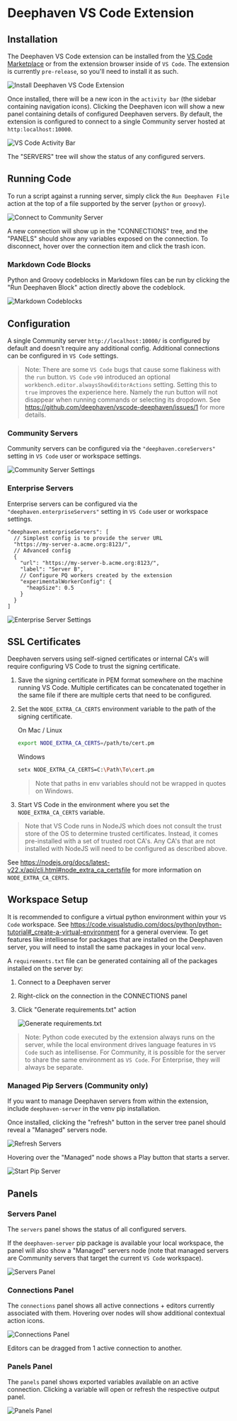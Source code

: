 # Deephaven VS Code Extension

## Installation

The Deephaven VS Code extension can be installed from the [VS Code Marketplace](https://marketplace.visualstudio.com/items?itemName=deephaven.vscode-deephaven) or from the extension browser inside of `VS Code`. The extension is currently `pre-release`, so you'll need to install it as such.

![Install Deephaven VS Code Extension](./docs/assets/install-pre-release.png)

Once installed, there will be a new icon in the `activity bar` (the sidebar containing navigation icons). Clicking the Deephaven icon will show a new panel containing details of configured Deephaven servers. By default, the extension is configured to connect to a single Community server hosted at `http:localhost:10000`.

![VS Code Activity Bar](./docs/assets/dh-activity-bar.gif)

The "SERVERS" tree will show the status of any configured servers. 


## Running Code
To run a script against a running server, simply click the `Run Deephaven File` action at the top of a file supported by the server (`python` or `groovy`).

![Connect to Community Server](./docs/assets/dhc-connect-to-server.gif)

A new connection will show up in the "CONNECTIONS" tree, and the "PANELS" should show any variables exposed on the connection. To disconnect, hover over the connection item and click the trash icon.

### Markdown Code Blocks
Python and Groovy codeblocks in Markdown files can be run by clicking the "Run Deephaven Block" action directly above the codeblock.

![Markdown Codeblocks](docs/assets/markdown-codeblocks.png)

## Configuration

A single Community server `http://localhost:10000/` is configured by default and doesn't require any additional config. Additional connections can be configured in `VS Code` settings.

> Note: There are some `VS Code` bugs that cause some flakiness with the `run` button. `VS Code` `v90` introduced an optional `workbench.editor.alwaysShowEditorActions` setting. Setting this to `true` improves the experience here. Namely the run button will not disappear when running commands or selecting its dropdown. See https://github.com/deephaven/vscode-deephaven/issues/1 for more details.

### Community Servers

Community servers can be configured via the `"deephaven.coreServers"` setting in `VS Code` user or workspace settings.

![Community Server Settings](./docs/assets/add-community-server.gif)

### Enterprise Servers
Enterprise servers can be configured via the `"deephaven.enterpriseServers"` setting in `VS Code` user or workspace settings.

```jsonc
"deephaven.enterpriseServers": [
  // Simplest config is to provide the server URL
  "https://my-server-a.acme.org:8123/",
  // Advanced config
  {
    "url": "https://my-server-b.acme.org:8123/",
    "label": "Server B",
    // Configure PQ workers created by the extension
    "experimentalWorkerConfig": {
      "heapSize": 0.5
    }
  }
]
```

![Enterprise Server Settings](./docs/assets/dhe-settings.gif)

## SSL Certificates
Deephaven servers using self-signed certificates or internal CA's will require configuring VS Code to trust the signing
certificate.

1. Save the signing certificate in PEM format somewhere on the machine running VS Code. Multiple certificates can be concatenated together in the same file if there are multiple certs that need to be configured.
1. Set the `NODE_EXTRA_CA_CERTS` environment variable to the path of the signing certificate.
   
   On Mac / Linux
   ```sh
   export NODE_EXTRA_CA_CERTS=/path/to/cert.pm
   ```

   Windows

   ```sh
   setx NODE_EXTRA_CA_CERTS=C:\Path\To\cert.pm
   ```
   > Note that paths in env variables should not be wrapped in quotes on Windows.
1. Start VS Code in the environment where you set the `NODE_EXTRA_CA_CERTS` variable.

> Note that VS Code runs in NodeJS which does not consult the trust store of the OS to
determine trusted certificates. Instead, it comes pre-installed with a set of
trusted root CA's. Any CA's that are not installed with NodeJS will need to be configured as described above.

See https://nodejs.org/docs/latest-v22.x/api/cli.html#node_extra_ca_certsfile for more information on `NODE_EXTRA_CA_CERTS`.

## Workspace Setup
It is recommended to configure a virtual python environment within your `VS Code` workspace. See https://code.visualstudio.com/docs/python/python-tutorial#_create-a-virtual-environment for a general overview. To get features like intellisense for packages that are installed on the Deephaven server, you will need to install the same packages in your local `venv`.

A `requirements.txt` file can be generated containing all of the packages installed on the server by:
1. Connect to a Deephaven server
1. Right-click on the connection in the CONNECTIONS panel
1. Click "Generate requirements.txt" action

   ![Generate requirements.txt](docs/assets/generate-requirements-txt.png)

> Note: Python code executed by the extension always runs on the server, while the local environment drives language features in `VS Code` such as intellisense. For Community, it is possible for the server to share the same environment as `VS Code`. For Enterprise, they will always be separate.

### Managed Pip Servers (Community only)
If you want to manage Deephaven servers from within the extension, include `deephaven-server` in the venv pip installation.

Once installed, clicking the "refresh" button in the server tree panel should reveal a "Managed" servers node.

![Refresh Servers](./docs/assets/refresh-servers.png)

Hovering over the "Managed" node shows a Play button that starts a server.

![Start Pip Server](./docs/assets/start-pip-server.png)

## Panels
### Servers Panel
The `servers` panel shows the status of all configured servers.

If the `deephaven-server` pip package is available your local workspace, the panel will also show a "Managed" servers node (note that managed servers are Community servers that target the current `VS Code` workspace).

![Servers Panel](./docs/assets/servers-panel.png)

### Connections Panel
The `connections` panel shows all active connections + editors currently associated with them. Hovering over nodes will show additional contextual action icons.

![Connections Panel](./docs/assets/connections-panel.png)

Editors can be dragged from 1 active connection to another.

### Panels Panel
The `panels` panel shows exported variables available on an active connection. Clicking a variable will open or refresh the respective output panel.

![Panels Panel](./docs/assets/panels-panel.png)